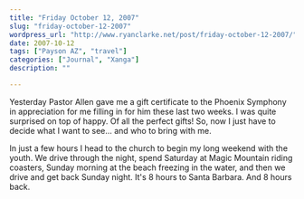 ```yaml
---
title: "Friday October 12, 2007"
slug: "friday-october-12-2007"
wordpress_url: "http://www.ryanclarke.net/post/friday-october-12-2007/"
date: 2007-10-12
tags: ["Payson AZ", "travel"]
categories: ["Journal", "Xanga"]
description: ""

---
```


Yesterday Pastor Allen gave me a gift certificate to the Phoenix Symphony in appreciation for me filling in for him these last two weeks. I was quite surprised on top of happy. Of all the perfect gifts! So, now I just have to decide what I want to see... and who to bring with me.

In just a few hours I head to the church to begin my long weekend with the youth. We drive through the night, spend Saturday at Magic Mountain riding coasters, Sunday morning at the beach freezing in the water, and then we drive and get back Sunday night. It's 8 hours to Santa Barbara. And 8 hours back.


